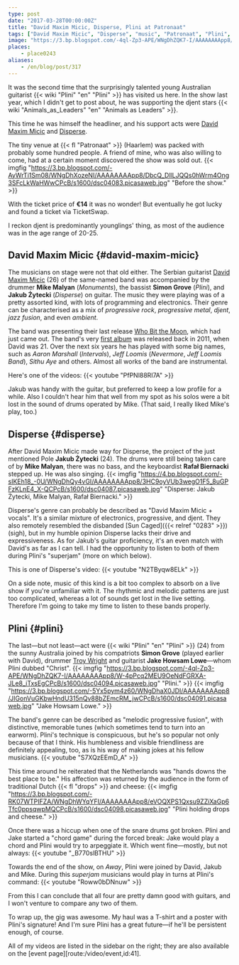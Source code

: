 ```yaml
---
type: post
date: "2017-03-28T00:00:00Z"
title: "David Maxim Micic, Disperse, Plini at Patronaat"
tags: ["David Maxim Micic", "Disperse", "music", "Patronaat", "Plini", "progressive metal"]
image: "https://3.bp.blogspot.com/-4ql-Zp3-APE/WNgDhZQK7-I/AAAAAAAApp8/W-4pPcq2MEU9OeNdFGRXA-JLe8_iTxsEgCPcB/s1600/dsc04094.picasaweb.jpg"
places:
    - place0243
aliases:
    - /en/blog/post/317
---
```


It was the second time that the surprisingly talented young Australian guitarist {{< wiki "Plini" "en" "Plini" >}} has visited us here. In the show last year, which I didn't get to post about, he was supporting the djent stars {{< wiki "Animals_as_Leaders" "en" "Animals as Leaders" >}}.

This time he was himself the headliner, and his support acts were [David Maxim Micic](https://www.facebook.com/davidmaximmicicmusic/) and [Disperse](https://www.facebook.com/disperseofficial/).

<!--more-->

The tiny venue at {{< fl "Patronaat" >}} (Haarlem) was packed with probably some hundred people. A friend of mine, who was also willing to come, had at a certain moment discovered the show was sold out.
{{< imgfig "https://3.bp.blogspot.com/-AyWrTi1Sm08/WNgDhXozeNI/AAAAAAAApp8/DbcQ_DllLJQQs0hWrm4Ong3SFcLkWaHWwCPcB/s1600/dsc04083.picasaweb.jpg" "Before the show." >}}

With the ticket price of **€14** it was no wonder! But eventually he got lucky and found a ticket via TicketSwap.

I reckon djent is predominantly younglings' thing, as most of the audience was in the age range of 20-25.

## David Maxim Micic {#david-maxim-micic}

The musicians on stage were not that old either. The Serbian guitarist [David Maxim Micic](https://www.facebook.com/davidmaximmicicmusic/) (26) of the same-named band was accompanied by the drummer **Mike Malyan** (*Monuments*), the bassist **Simon Grove** (*Plini*), and **Jakub Żytecki** (*Disperse*) on guitar. The music they were playing was of a pretty assorted kind, with lots of programming and electronics. Their genre can be characterised as a mix of *progressive rock*, *progressive metal*, *djent*, *jazz fusion*, and even *ambient*.

The band was presenting their last release [Who Bit the Moon](https://davidmaximmicic.bandcamp.com/album/who-bit-the-moon), which had just came out. The band's very [first album](https://davidmaximmicic.bandcamp.com/album/bilo) was released back in 2011, when David was 21. Over the next six years he has played with some big names, such as *Aaron Marshall* (*Intervals*), *Jeff Loomis* (*Nevermore*, *Jeff Loomis Band*), *Sithu Aye* and others. Almost all works of the band are instrumental.

Here's one of the videos:
{{< youtube "PfPNl88RI7A" >}}

Jakub was handy with the guitar, but preferred to keep a low profile for a while. Also I couldn't hear him that well from my spot as his solos were a bit lost in the sound of drums operated by Mike. (That said, I really liked Mike's play, too.)

## Disperse {#disperse}

After David Maxim Micic made way for Disperse, the project of the just mentioned Pole **Jakub Żytecki** (24). The drums were still being taken care of by **Mike Malyan**, there was no bass, and the keyboardist **Rafał Biernacki** stepped up. He was also singing.
{{< imgfig "https://4.bp.blogspot.com/-sIKEh18_-0U/WNgDhQy4vGI/AAAAAAAApp8/3HC9oyVUb3wegO1F5_8uGPFzKLnE4_X-QCPcB/s1600/dsc04087.picasaweb.jpg" "Disperse: Jakub Żytecki, Mike Malyan, Rafał Biernacki." >}}

Disperse's genre can probably be described as "David Maxim Micic + vocals". It's a similar mixture of electronics, progressive, and djent. They also remotely resembled the disbanded [Sun Caged]({{< relref "0283" >}}) (sigh), but in my humble opinion Disperse lacks their drive and expressiveness. As for Jakub's guitar proficiency, it's an even match with David's as far as I can tell. I had the opportunity to listen to both of them during Plini's "superjam" (more on which below).

This is one of Disperse's video:
{{< youtube "N2TByqw8ELk" >}}

On a side note, music of this kind is a bit too complex to absorb on a live show if you're unfamiliar with it. The rhythmic and melodic patterns are just too complicated, whereas a lot of sounds get lost in the live setting. Therefore I'm going to take my time to listen to these bands properly.

## Plini {#plini}

The last—but not least—act were {{< wiki "Plini" "en" "Plini" >}} (24) from the sunny Australia joined by his compatriots **Simon Grove** (played earlier with David), drummer [Troy Wright](https://www.wrightdrums.com/) and guitarist **Jake Howsam Lowe**—whom Plini dubbed "Christ".
{{< imgfig "https://3.bp.blogspot.com/-4ql-Zp3-APE/WNgDhZQK7-I/AAAAAAAApp8/W-4pPcq2MEU9OeNdFGRXA-JLe8_iTxsEgCPcB/s1600/dsc04094.picasaweb.jpg" "Plini." >}}
{{< imgfig "https://3.bp.blogspot.com/-5Yx5pym4z60/WNgDhaX0JDI/AAAAAAAApp8/JIGonVuGKbwHndU315nQv88bZEmcRM_jwCPcB/s1600/dsc04091.picasaweb.jpg" "Jake Howsam Lowe." >}}

The band's genre can be described as "melodic progressive fusion", with distinctive, memorable tunes (which sometimes tend to turn into an earworm). Plini's technique is conspicuous, but he's so popular not only because of that I think. His humbleness and visible friendliness are definitely appealing, too, as is his way of making jokes at his fellow musicians.
{{< youtube "S7XQzEEmD_A" >}}

This time around he reiterated that the Netherlands was "hands downs the best place to be." His affection was returned by the audience in the form of traditional Dutch {{< fl "drops" >}} and cheese:
{{< imgfig "https://3.bp.blogspot.com/-RK07WTPIFZA/WNgDhWYqYFI/AAAAAAAApp8/eVOQXPS1Qxsu9ZZiXaGp6Tfc0ppsqwpMQCPcB/s1600/dsc04098.picasaweb.jpg" "Plini holding drops and cheese." >}}

Once there was a hiccup when one of the snare drums got broken. Plini and Jake started a "chord game" during the forced break: Jake would play a chord and Plini would try to arpeggiate it. Which went fine—mostly, but not always:
{{< youtube "_B770slBTHU" >}}

Towards the end of the show, on *Away*, Plini were joined by David, Jakub and Mike. During this *superjam* musicians would play in turns at Plini's command:
{{< youtube "Roww0bDNnuw" >}}

From this I can conclude that all four are pretty damn good with guitars, and I won't venture to compare any two of them.

To wrap up, the gig was awesome. My haul was a T-shirt and a poster with Plini's signature! And I'm sure Plini has a great future—if he'll be persistent enough, of course.

All of my videos are listed in the sidebar on the right; they are also available on the [event page][route:/video/event,id:41].
